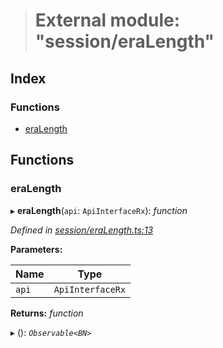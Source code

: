 > # External module: "session/eraLength"

## Index

### Functions

* [eraLength](_session_eralength_.md#eralength)

## Functions

###  eraLength

▸ **eraLength**(`api`: `ApiInterfaceRx`): *function*

*Defined in [session/eraLength.ts:13](https://github.com/polkadot-js/api/blob/c790cb5/packages/api-derive/src/session/eraLength.ts#L13)*

**Parameters:**

Name | Type |
------ | ------ |
`api` | `ApiInterfaceRx` |

**Returns:** *function*

▸ (): *`Observable<BN>`*